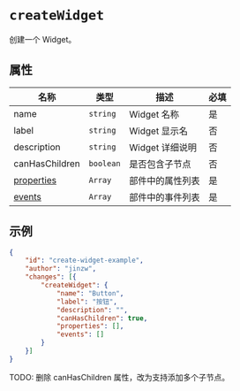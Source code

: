# `createWidget`

创建一个 Widget。

## 属性

| 名称                        | 类型      | 描述             | 必填 |
| --------------------------- | --------- | ---------------- | ---- |
| name                        | `string`  | Widget 名称      | 是   |
| label                       | `string`  | Widget 显示名    | 否   |
| description                 | `string`  | Widget 详细说明  | 否   |
| canHasChildren              | `boolean` | 是否包含子节点   | 否   |
| [properties](./properties.md) | `Array`   | 部件中的属性列表 | 是   |
| [events](./events.md)         | `Array`   | 部件中的事件列表 | 是   |

## 示例

```json
{
    "id": "create-widget-example",
    "author": "jinzw",
    "changes": [{
        "createWidget": {
            "name": "Button",
            "label": "按钮",
            "description": "",
            "canHasChildren": true,
            "properties": [],
            "events": []
        }
    }]
}
```

TODO: 删除 canHasChildren 属性，改为支持添加多个子节点。